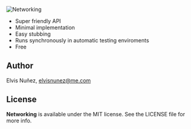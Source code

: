 ![Networking](https://raw.githubusercontent.com/3lvis/Networking/master/Images/cover-v3.png)

- Super friendly API
- Minimal implementation
- Easy stubbing
- Runs synchronously in automatic testing enviroments
- Free

## Author

Elvis Nuñez, elvisnunez@me.com

## License

**Networking** is available under the MIT license. See the LICENSE file for more info.
